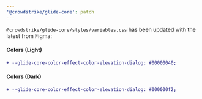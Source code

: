```yaml
---
'@crowdstrike/glide-core': patch
---
```


`@crowdstrike/glide-core/styles/variables.css` has been updated with the latest from Figma:

#### Colors (Light)

```diff
+ --glide-core-color-effect-color-elevation-dialog: #00000040;
```

#### Colors (Dark)

```diff
+ --glide-core-color-effect-color-elevation-dialog: #000000f2;
```
